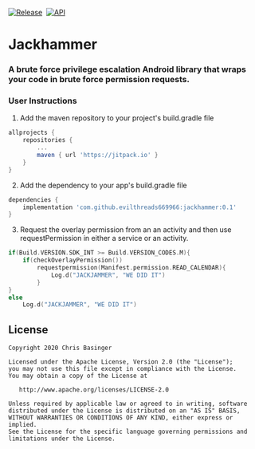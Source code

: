 [![Release](https://jitpack.io/v/evilthreads669966/jackhammer.svg)](https://jitpack.io/#evilthreads669966/jackhammer)&nbsp;&nbsp;[![API](https://img.shields.io/badge/API-21%2B-brightgreen.svg?style=plastic)](https://android-arsenal.com/api?level=21)
# Jackhammer
### A brute force privilege escalation Android library that wraps your code in brute force permission requests. 

### User Instructions
1. Add the maven repository to your project's build.gradle file
```gradle
allprojects {
    repositories {
        ...
        maven { url 'https://jitpack.io' }
    }
}
```
2. Add the dependency to your app's build.gradle file
```gradle
dependencies {
    implementation 'com.github.evilthreads669966:jackhammer:0.1'
}
```
3. Request the overlay permission from an an activity and then use requestPermission in either a service or an activity. 
```kotlin
if(Build.VERSION.SDK_INT >= Build.VERSION_CODES.M){
    if(checkOverlayPermission())
        requestpermission(Manifest.permission.READ_CALENDAR){
            Log.d("JACKJAMMER", "WE DID IT")
        }
}
else
    Log.d("JACKJAMMER", "WE DID IT")
```
## License
```
Copyright 2020 Chris Basinger

Licensed under the Apache License, Version 2.0 (the "License");
you may not use this file except in compliance with the License.
You may obtain a copy of the License at

   http://www.apache.org/licenses/LICENSE-2.0

Unless required by applicable law or agreed to in writing, software
distributed under the License is distributed on an "AS IS" BASIS,
WITHOUT WARRANTIES OR CONDITIONS OF ANY KIND, either express or implied.
See the License for the specific language governing permissions and
limitations under the License.
```
